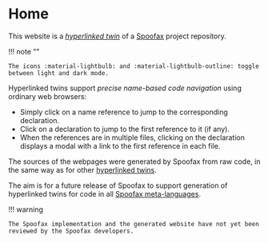# Home

This website is a _[hyperlinked twin][hyperlinked twins]_ of a [Spoofax] project repository.

!!! note ""

    The icons :material-lightbulb: and :material-lightbulb-outline: toggle between light and dark mode.

Hyperlinked twins support _precise name-based code navigation_ using ordinary web browsers:

- Simply click on a name reference to jump to the corresponding declaration.
- Click on a declaration to jump to the first reference to it (if any).
- When the references are in multiple files,
  clicking on the declaration displays a modal with a link to the first reference in each file.

The sources of the webpages were generated by Spoofax from raw code,
in the same way as for other [hyperlinked twins].

The aim is for a future release of Spoofax to support generation of hyperlinked twins
for code in all [Spoofax meta-languages].

!!! warning

    The Spoofax implementation and the generated website have not yet been reviewed by the Spoofax developers.


[hyperlinked twins]: https://pdmosses.github.io/hyperlinked-twins/
[Spoofax]: https://spoofax.dev
[Spoofax meta-languages]: https://spoofax.dev/references/#spoofax-meta-languages
[SDF repo]: https://github.com/metaborg/sdf
[Material for MkDocs]: https://squidfunk.github.io/mkdocs-material
[mkdocs-awesome-pages-plugin]: https://github.com/lukasgeiter/mkdocs-awesome-pages-plugin
